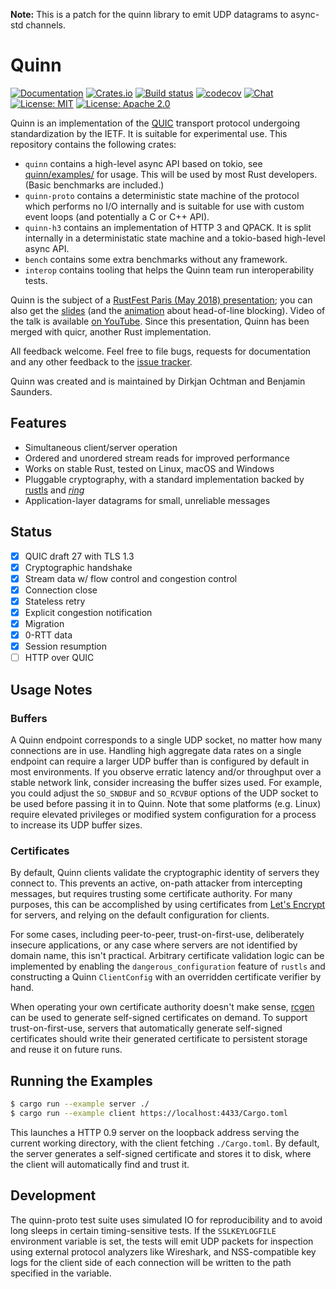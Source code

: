 **Note:** This is a patch for the quinn library to emit UDP datagrams to async-std channels.

# Quinn

[![Documentation](https://docs.rs/quinn/badge.svg)](https://docs.rs/quinn/)
[![Crates.io](https://img.shields.io/crates/v/quinn.svg)](https://crates.io/crates/quinn)
[![Build status](https://github.com/djc/quinn/workflows/CI/badge.svg)](https://github.com/djc/quinn/actions?query=workflow%3ACI)
[![codecov](https://codecov.io/gh/djc/quinn/branch/master/graph/badge.svg)](https://codecov.io/gh/djc/quinn)
[![Chat](https://badges.gitter.im/gitterHQ/gitter.svg)](https://gitter.im/djc/quinn)
[![License: MIT](https://img.shields.io/badge/License-MIT-blue.svg)](LICENSE-MIT)
[![License: Apache 2.0](https://img.shields.io/badge/License-Apache%202.0-blue.svg)](LICENSE-APACHE)

Quinn is an implementation of the [QUIC][quic] transport protocol undergoing
standardization by the IETF. It is suitable for experimental use. This repository
contains the following crates:

* `quinn` contains a high-level async API based on tokio, see
[quinn/examples/](https://github.com/djc/quinn/tree/master/quinn/examples) for
usage. This will be used by most Rust developers. (Basic benchmarks are included.)
* `quinn-proto` contains a deterministic state machine of the protocol which performs
no I/O internally and is suitable for use with custom event loops (and potentially
a C or C++ API).
* `quinn-h3` contains an implementation of HTTP 3 and QPACK. It is split internally
in a deterministatic state machine and a tokio-based high-level async API.
* `bench` contains some extra benchmarks without any framework.
* `interop` contains tooling that helps the Quinn team run interoperability tests.

Quinn is the subject of a [RustFest Paris (May 2018) presentation][talk]; you can
also get the [slides][slides] (and the [animation][animation] about head-of-line
blocking). Video of the talk is available [on YouTube][youtube]. Since this
presentation, Quinn has been merged with quicr, another Rust implementation.

All feedback welcome. Feel free to file bugs, requests for documentation and
any other feedback to the [issue tracker][issues].

Quinn was created and is maintained by Dirkjan Ochtman and Benjamin Saunders.

## Features

* Simultaneous client/server operation
* Ordered and unordered stream reads for improved performance
* Works on stable Rust, tested on Linux, macOS and Windows
* Pluggable cryptography, with a standard implementation backed by
  [rustls][rustls] and [*ring*][ring]
* Application-layer datagrams for small, unreliable messages

## Status

- [x] QUIC draft 27 with TLS 1.3
- [x] Cryptographic handshake
- [x] Stream data w/ flow control and congestion control
- [x] Connection close
- [x] Stateless retry
- [x] Explicit congestion notification
- [x] Migration
- [x] 0-RTT data
- [x] Session resumption
- [ ] HTTP over QUIC

## Usage Notes

### Buffers

A Quinn endpoint corresponds to a single UDP socket, no matter how many
connections are in use. Handling high aggregate data rates on a single endpoint
can require a larger UDP buffer than is configured by default in most
environments. If you observe erratic latency and/or throughput over a stable
network link, consider increasing the buffer sizes used. For example, you could
adjust the `SO_SNDBUF` and `SO_RCVBUF` options of the UDP socket to be used
before passing it in to Quinn. Note that some platforms (e.g. Linux) require
elevated privileges or modified system configuration for a process to increase
its UDP buffer sizes.

### Certificates

By default, Quinn clients validate the cryptographic identity of servers they
connect to. This prevents an active, on-path attacker from intercepting
messages, but requires trusting some certificate authority. For many purposes,
this can be accomplished by using certificates from [Let's Encrypt][letsencrypt]
for servers, and relying on the default configuration for clients.

For some cases, including peer-to-peer, trust-on-first-use, deliberately
insecure applications, or any case where servers are not identified by domain
name, this isn't practical. Arbitrary certificate validation logic can be
implemented by enabling the `dangerous_configuration` feature of `rustls` and
constructing a Quinn `ClientConfig` with an overridden certificate verifier by
hand.

When operating your own certificate authority doesn't make sense, [rcgen][rcgen]
can be used to generate self-signed certificates on demand. To support
trust-on-first-use, servers that automatically generate self-signed certificates
should write their generated certificate to persistent storage and reuse it on
future runs.

## Running the Examples

```sh
$ cargo run --example server ./
$ cargo run --example client https://localhost:4433/Cargo.toml
```

This launches a HTTP 0.9 server on the loopback address serving the current
working directory, with the client fetching `./Cargo.toml`. By default, the
server generates a self-signed certificate and stores it to disk, where the
client will automatically find and trust it.

## Development

The quinn-proto test suite uses simulated IO for reproducibility and to avoid
long sleeps in certain timing-sensitive tests. If the `SSLKEYLOGFILE`
environment variable is set, the tests will emit UDP packets for inspection
using external protocol analyzers like Wireshark, and NSS-compatible key logs
for the client side of each connection will be written to the path specified in
the variable.

[quic]: https://quicwg.github.io/
[issues]: https://github.com/djc/quinn/issues
[rustls]: https://github.com/ctz/rustls
[ring]: https://github.com/briansmith/ring
[talk]: https://paris.rustfest.eu/sessions/a-quic-future-in-rust
[slides]: https://dirkjan.ochtman.nl/files/quic-future-in-rust.pdf
[animation]: https://dirkjan.ochtman.nl/files/head-of-line-blocking.html
[youtube]: https://www.youtube.com/watch?v=EHgyY5DNdvI
[letsencrypt]: https://letsencrypt.org/
[rcgen]: https://crates.io/crates/rcgen
